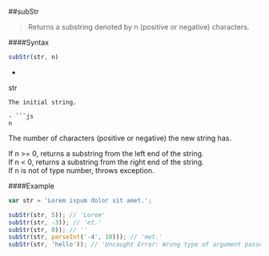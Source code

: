 ##subStr
>Returns a substring denoted by n (positive or negative) characters.

####Syntax
```js
subStr(str, n)
```

- ```js
str
```
The initial string.

- ```js
n
```
The number of characters (positive or negative) the new string has.

If n >= 0, returns a substring from the left end of the string.<br/>
If n < 0, returns a substring from the right end of the string.<br/>
If n is not of type number, throws exception.

####Example
```js
var str = 'Lorem ispum dolor sit amet.';

subStr(str, 5)); // 'Lorem'
subStr(str, -3)); // 'et.'
subStr(str, 0)); // ''
subStr(str, parseInt('-4', 10))); // 'met.'
subStr(str, 'hello')); // 'Uncaught Error: Wrong type of argument passed. Expected a number, instead found a string.'
```